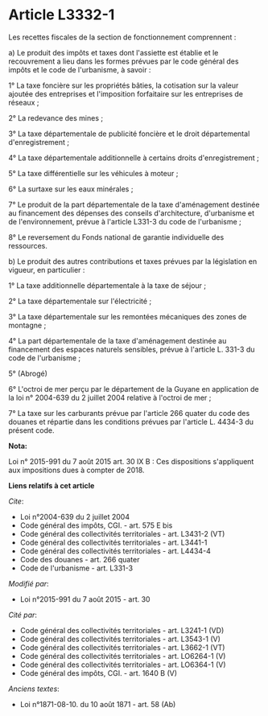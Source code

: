 # Article L3332-1

Les recettes fiscales de la section de fonctionnement comprennent : 

a) Le produit des impôts et taxes dont l'assiette est établie et le recouvrement a lieu dans les formes prévues par le code
général des impôts et le code de l'urbanisme, à savoir : 

1° La taxe foncière sur les propriétés bâties, la cotisation sur la valeur ajoutée des entreprises et l'imposition
forfaitaire sur les entreprises de réseaux ; 

2° La redevance des mines ; 

3° La taxe départementale de publicité foncière et le droit départemental d'enregistrement ; 

4° La taxe départementale additionnelle à certains droits d'enregistrement ; 

5° La taxe différentielle sur les véhicules à moteur ; 

6° La surtaxe sur les eaux minérales ; 

7° Le produit de la part départementale de la taxe d'aménagement destinée au financement des dépenses des conseils
d'architecture, d'urbanisme et de l'environnement, prévue à l'article L331-3 du code de l'urbanisme ; 

8° Le reversement du Fonds national de garantie individuelle des ressources. 

b) Le produit des autres contributions et taxes prévues par la législation en vigueur, en particulier : 

1° La taxe additionnelle départementale à la taxe de séjour ; 

2° La taxe départementale sur l'électricité ; 

3° La taxe départementale sur les remontées mécaniques des zones de montagne ; 

4° La part départementale de la taxe d'aménagement destinée au financement des espaces naturels sensibles, prévue à l'article
L. 331-3 du code de l'urbanisme ; 

5° (Abrogé) 

6° L'octroi de mer perçu par le département de la Guyane en application de la loi n° 2004-639 du 2 juillet 2004 relative à
l'octroi de mer ; 

7° La taxe sur les carburants prévue par l'article 266 quater du code des douanes et répartie dans les conditions prévues par
l'article L. 4434-3 du présent code.

**Nota:**

Loi n° 2015-991 du 7 août 2015 art. 30 IX B : Ces dispositions s'appliquent aux impositions dues à compter de 2018.

**Liens relatifs à cet article**

_Cite_:

  - Loi n°2004-639 du 2 juillet 2004
  - Code général des impôts, CGI. - art. 575 E bis
  - Code général des collectivités territoriales - art. L3431-2 (VT)
  - Code général des collectivités territoriales - art. L3441-1
  - Code général des collectivités territoriales - art. L4434-4
  - Code des douanes - art. 266 quater
  - Code de l'urbanisme - art. L331-3

_Modifié par_:

  - Loi n°2015-991 du 7 août 2015 - art. 30

_Cité par_:

  - Code général des collectivités territoriales - art. L3241-1 (VD)
  - Code général des collectivités territoriales - art. L3543-1 (V)
  - Code général des collectivités territoriales - art. L3662-1 (VT)
  - Code général des collectivités territoriales - art. LO6264-1 (V)
  - Code général des collectivités territoriales - art. LO6364-1 (V)
  - Code général des impôts, CGI. - art. 1640 B (V)

_Anciens textes_:

  - Loi n°1871-08-10. du 10 août 1871 - art. 58 (Ab)
